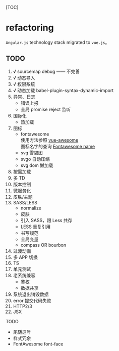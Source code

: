 [TOC]

# refactoring

`Angular.js` technology stack migrated to `vue.js`。

## TODO

1. √️ sourcemap debug —— 不完善
1. √️ 动态导入
1. √️ 权限系统
1. √️ 动态加载 babel-plugin-syntax-dynamic-import
1. 异常、日志
    - 错误上报
    - 全局 promise reject 监听
1. 国际化
    - 热加载
1. 图标
    - fontawesome<br>
      使用方法参照 [vue-awesome](https://justineo.github.io/vue-awesome/demo/) <br>
      图标名字的查询 [Fontawesome name](https://fontawesome.com/icons?d=gallery)
    - svg 雪碧图
    - svgo 自动压缩
    - svg dom 懒加载
1. 按需加载
1. 多 TD
1. 版本控制
1. 微服务化
1. 皮肤/主题
1. SASS/LESS
    - normalize
    - 皮肤
    - 引入 SASS，跟 Less 共存
    - LESS 重复引用
    - 书写规范
    - 全局变量
    - compass OR bourbon
1. 过渡动画
1. 多 APP 切换
1. TS
1. 单元测试
1. 老系统兼容
    - 鉴权
    - 数据共享
1. 系统退出销毁数据
1. error 提交代码失败
1. HTTP2/3
1. JSX

TODO
- 尾随逗号
- 样式冗余
- FontAwesome font-face
